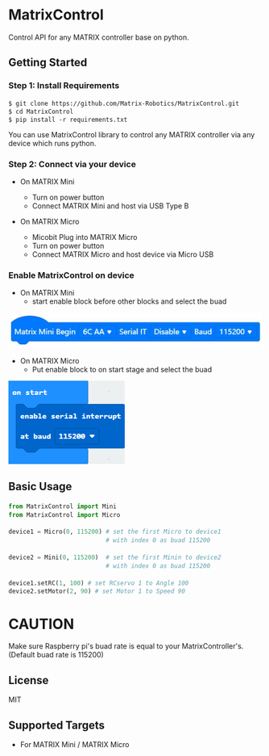# MatrixControl
Control API for any MATRIX controller base on python.

## Getting Started

### Step 1: Install Requirements

```shell
$ git clone https://github.com/Matrix-Robotics/MatrixControl.git
$ cd MatrixControl
$ pip install -r requirements.txt
```
You can use MatrixControl library to control any MATRIX controller via any device which runs python.

### Step 2: Connect via your device

- On MATRIX Mini
  * Turn on power button
  * Connect MATRIX Mini and host via USB Type B
 
- On MATRIX Micro
  * Micobit Plug into MATRIX Micro
  * Turn on power button
  * Connect MATRIX Micro and host device via Micro USB

### Enable MatrixControl on device
- On MATRIX Mini
  * start enable block before other blocks and select the buad

![image](https://github.com/Matrix-Robotics/MatrixControl/blob/main/doc/pic/Enable_MATRIX_Mini.png)

- On MATRIX Micro
  * Put enable block to on start stage and select the buad

![image](https://github.com/Matrix-Robotics/MatrixControl/blob/main/doc/pic/Enable_MATRIX_Micro.png)

## Basic Usage

```python
from MatrixControl import Mini
from MatrixControl import Micro

device1 = Micro(0, 115200) # set the first Micro to device1 
                           # with index 0 as buad 115200

device2 = Mini(0, 115200)  # set the first Minin to device2 
                           # with index 0 as buad 115200

device1.setRC(1, 100) # set RCservo 1 to Angle 100
device2.setMotor(2, 90) # set Motor 1 to Speed 90
```

# CAUTION

Make sure Raspberry pi's buad rate is equal to your MatrixController's. (Default buad rate is 115200) 

## License

MIT

## Supported Targets

* For MATRIX Mini / MATRIX Micro

